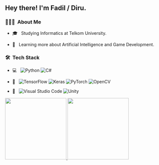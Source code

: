 <h2> Hey there! I'm Fadil / Diru.</h2>

<h3> 👨🏻‍💻 &nbsp;About Me </h3>

- 🎓 &nbsp; Studying Informatics at Telkom University.

- 🌱 &nbsp; Learning more about Artificial Intelligence and Game Development.

<h3> 🛠 &nbsp;Tech Stack</h3>

- 💻 &nbsp;
  ![Python](https://img.shields.io/badge/python-3670A0?style=for-the-badge&logo=python&logoColor=ffdd54)
  ![C#](https://img.shields.io/badge/c%23-%23239120.svg?style=for-the-badge&logo=c-sharp&logoColor=white)
  
- 🤖 &nbsp;
  ![TensorFlow](https://img.shields.io/badge/TensorFlow-FF6F00?style=for-the-badge&logo=tensorflow&logoColor=white)
  ![Keras](https://img.shields.io/badge/Keras-%23D00000.svg?style=for-the-badge&logo=Keras&logoColor=white)
  ![PyTorch](https://img.shields.io/badge/PyTorch-%23EE4C2C.svg?style=for-the-badge&logo=PyTorch&logoColor=white)
  ![OpenCV](https://img.shields.io/badge/opencv-%23white.svg?style=for-the-badge&logo=opencv&logoColor=white)
  
- 🔧 &nbsp;
  ![Visual Studio Code](https://img.shields.io/badge/-Visual%20Studio%20Code-333333?style=flat&logo=visual-studio-code&logoColor=007ACC)
  ![Unity](https://img.shields.io/badge/unity-%23000000.svg?style=for-the-badge&logo=unity&logoColor=white)

<a href="https://github.com/fadilmr">
  <img height="200em" src="https://github-readme-stats.vercel.app/api?username=fadilmr&theme=tokyonight&show_icons=true" />
  <img height="200em" src="https://github-readme-stats.vercel.app/api/top-langs/?username=fadilmr&theme=tokyonight" />
</a>
